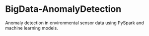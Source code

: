 # BigData-AnomalyDetection
Anomaly detection in environmental sensor data using PySpark and machine learning models.
